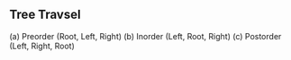 ## Tree Travsel

(a) Preorder (Root, Left, Right)
(b) Inorder (Left, Root, Right)
(c) Postorder (Left, Right, Root)